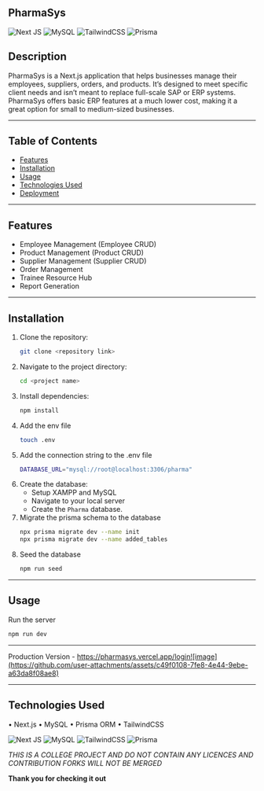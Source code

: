 ## PharmaSys


 ![Next JS](https://img.shields.io/badge/Next-black?style=for-the-badge&logo=next.js&logoColor=white) ![MySQL](https://img.shields.io/badge/mysql-4479A1.svg?style=for-the-badge&logo=mysql&logoColor=white) ![TailwindCSS](https://img.shields.io/badge/tailwindcss-%2338B2AC.svg?style=for-the-badge&logo=tailwind-css&logoColor=white) ![Prisma](https://img.shields.io/badge/Prisma-2D3748?style=for-the-badge&logo=prisma&logoColor=white)
## Description
PharmaSys is a Next.js application that helps businesses manage their employees, suppliers, orders, and products. It’s designed to meet specific client needs and isn’t meant to replace full-scale SAP or ERP systems. PharmaSys offers basic ERP features at a much lower cost, making it a great option for small to medium-sized businesses. 

---

## Table of Contents
- [Features](#features)
- [Installation](#installation)
- [Usage](#usage)
- [Technologies Used](#technologies-used)
- [Deployment](#deployment)

---

## Features
- Employee Management (Employee CRUD)
- Product Management (Product CRUD)
- Supplier Management (Supplier CRUD)
- Order Management
- Trainee Resource Hub
- Report Generation
  
---

## Installation
1. Clone the repository:
   ```bash
   git clone <repository link>
2. Navigate to the project directory:
   ```bash
   cd <project name>
3. Install dependencies:
   ```bash
   npm install
4. Add the env file
   ```bash
   touch .env
5. Add the connection string to the .env file
   ```bash
   DATABASE_URL="mysql://root@localhost:3306/pharma"
6. Create the database:
   - Setup XAMPP and MySQL
   - Navigate to your local server
   - Create the `Pharma` database.
8. Migrate the prisma schema to the database
    ```bash
   npx prisma migrate dev --name init
   npx prisma migrate dev --name added_tables
9. Seed the database
   ```bash
   npm run seed
---

## Usage
Run the server
```bash
npm run dev
```
---



Production Version -  https://pharmasys.vercel.app/login![image](https://github.com/user-attachments/assets/c49f0108-7fe8-4e44-9ebe-a63da8f08ae8)

---

## Technologies Used

• Next.js
• MySQL
• Prisma ORM
• TailwindCSS

![Next JS](https://img.shields.io/badge/Next-black?style=for-the-badge&logo=next.js&logoColor=white) ![MySQL](https://img.shields.io/badge/mysql-4479A1.svg?style=for-the-badge&logo=mysql&logoColor=white) ![TailwindCSS](https://img.shields.io/badge/tailwindcss-%2338B2AC.svg?style=for-the-badge&logo=tailwind-css&logoColor=white) ![Prisma](https://img.shields.io/badge/Prisma-2D3748?style=for-the-badge&logo=prisma&logoColor=white)

*THIS IS A COLLEGE PROJECT AND DO NOT CONTAIN ANY LICENCES AND CONTRIBUTION FORKS WILL NOT BE MERGED*

**Thank you for checking it out**
